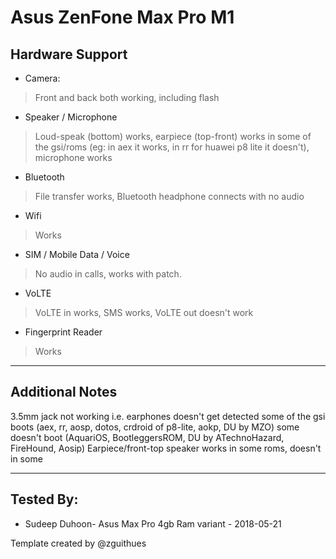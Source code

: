 # Asus ZenFone Max Pro M1

## Hardware Support

* Camera:
> Front and back both working, including flash

* Speaker / Microphone
> Loud-speak (bottom) works, earpiece (top-front) works in some of the gsi/roms (eg: in aex it works, in rr for huawei p8 lite it doesn't), microphone works

* Bluetooth
> File transfer works, Bluetooth headphone connects with no audio

* Wifi
> Works

* SIM / Mobile Data / Voice
> No audio in calls, works with patch.

* VoLTE
> VoLTE in works, SMS works, VoLTE out doesn't work

* Fingerprint Reader
> Works

***
## Additional Notes

3.5mm jack not working i.e. earphones doesn't get detected
some of the gsi boots (aex, rr, aosp, dotos, crdroid of p8-lite, aokp, DU by MZO) some doesn't boot (AquariOS, BootleggersROM, DU by ATechnoHazard, FireHound, Aosip)
Earpiece/front-top speaker works in some roms, doesn't in some

***


## Tested By:
* Sudeep Duhoon- Asus Max Pro 4gb Ram variant - 2018-05-21

Template created by @zguithues